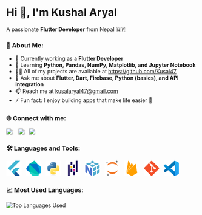 # Hi 👋, I'm Kushal Aryal  
A passionate **Flutter Developer** from Nepal 🇳🇵  

 ### 💫 About Me:
- 💼 Currently working as a **Flutter Developer**
- 🌱 Learning **Python, Pandas, NumPy, Matplotlib, and Jupyter Notebook**
- 👨‍💻 All of my projects are available at https://github.com/Kusal47
- 💬 Ask me about **Flutter, Dart, Firebase, Python (basics), and API integration**
- 📫 Reach me at kusalaryal47@gmail.com
- ⚡ Fun fact: I enjoy building apps that make life easier 🚀

### 🌐 Connect with me:

[<img src="https://raw.githubusercontent.com/rahuldkjain/github-profile-readme-generator/master/src/images/icons/Social/twitter.svg" width="35"/>](https://twitter.com/Kusal790133511) &nbsp;&nbsp;
[<img src="https://raw.githubusercontent.com/rahuldkjain/github-profile-readme-generator/master/src/images/icons/Social/linked-in-alt.svg" width="35"/>](https://linkedin.com/in/kusal-aryal-9639a6299)&nbsp;&nbsp;
[<img src="https://raw.githubusercontent.com/rahuldkjain/github-profile-readme-generator/master/src/images/icons/Social/instagram.svg" width="35"/>](https://www.instagram.com/kusal__aryal/)


### 🛠️ Languages and Tools:

[<img src="https://raw.githubusercontent.com/devicons/devicon/master/icons/flutter/flutter-original.svg" width="40"/>](https://flutter.dev/)&nbsp;&nbsp;
[<img src="https://raw.githubusercontent.com/devicons/devicon/master/icons/dart/dart-original.svg" width="40"/>](https://dart.dev/)&nbsp;&nbsp;
[<img src="https://raw.githubusercontent.com/devicons/devicon/master/icons/python/python-original.svg" width="40"/>](https://www.python.org/)&nbsp;&nbsp;
[<img src="https://raw.githubusercontent.com/devicons/devicon/master/icons/pandas/pandas-original.svg" width="40"/>](https://pandas.pydata.org/)&nbsp;&nbsp;
[<img src="https://raw.githubusercontent.com/devicons/devicon/master/icons/numpy/numpy-original.svg" width="40"/>](https://numpy.org/)&nbsp;&nbsp;
[<img src="https://raw.githubusercontent.com/devicons/devicon/master/icons/jupyter/jupyter-original.svg" width="40"/>](https://jupyter.org/)&nbsp;&nbsp;
[<img src="https://raw.githubusercontent.com/devicons/devicon/master/icons/firebase/firebase-plain.svg" width="40"/>](https://firebase.google.com/)&nbsp;&nbsp;
[<img src="https://raw.githubusercontent.com/devicons/devicon/master/icons/git/git-original.svg" width="40"/>](https://git-scm.com/)&nbsp;&nbsp;
[<img src="https://raw.githubusercontent.com/devicons/devicon/master/icons/vscode/vscode-original.svg" width="40"/>](https://code.visualstudio.com/)






### 📈 Most Used Languages:

  <img alt="Top Languages Used" src="https://github-readme-stats.vercel.app/api/top-langs/?username=Kusal47&layout=compact&theme=tokyonight">




<!-- <a target="_blank" rel="noopener noreferrer nofollow" href="https://github-readme-stats.vercel.app/api/top-langs/?username=kusalaryal&layout=compact&theme=tokyonight"><img align="center" src="https://github-readme-stats.vercel.app/api/top-langs/?username=Kusal47&layout=compact&theme=tokyonight" alt="Kusal47" data-canonical-src="https://github-readme-stats.vercel.app/api/top-langs?username=Kusal47&amp;show_icons=true&amp;locale=en&amp;layout=compact" style="max-width: 100%;"></a> -->
